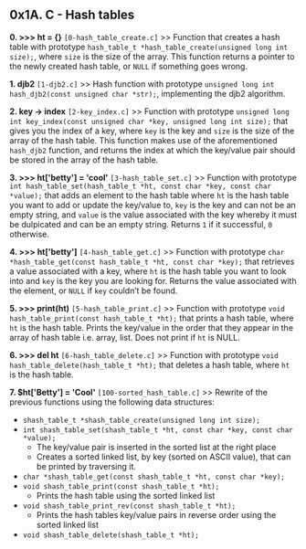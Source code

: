 ## 0x1A. C - Hash tables

**0. >>> ht = {}** `[0-hash_table_create.c]` >> Function that creates a hash table with prototype `hash_table_t *hash_table_create(unsigned long int size);`, where `size` is the size of the array. This function returns a pointer to the newly created hash table, or `NULL` if something goes wrong.

**1. djb2** `[1-djb2.c]` >> Hash function with prototype `unsigned long int hash_djb2(const unsigned char *str);`, implementing the djb2 algorithm.

**2. key -> index** `[2-key_index.c]` >> Function with prototype `unsigned long int key_index(const unsigned char *key, unsigned long int size);` that gives you the index of a key, where `key` is the key and `size` is the size of the array of the hash table. This function makes use of the aforementioned `hash_djb2` function, and returns the index at which the key/value pair should be stored in the array of the hash table.

**3. >>> ht['betty'] = 'cool'** `[3-hash_table_set.c]` >> Function with prototype `int hash_table_set(hash_table_t *ht, const char *key, const char *value);` that adds an element to the hash table where `ht` is the hash table you want to add or update the key/value to, `key` is the key and can not be an empty string, and `value` is the value associated with the key whereby it must be dulpicated and can be an empty string. Returns `1` if it successful, `0` otherwise.

**4. >>> ht['betty']** `[4-hash_table_get.c]` >> Function with prototype `char *hash_table_get(const hash_table_t *ht, const char *key);` that retrieves a value associated with a key, where `ht` is the hash table you want to look into and `key` is the key you are looking for. Returns the value associated with the element, or `NULL` if `key` couldn’t be found.

**5. >>> print(ht)** `[5-hash_table_print.c]` >> Function with prototype `void hash_table_print(const hash_table_t *ht);` that prints a hash table, where `ht` is the hash table. Prints the key/value in the order that they appear in the array of hash table i.e. array, list. Does not print if `ht` is NULL.

**6. >>> del ht** `[6-hash_table_delete.c]` >> Function with prototype `void hash_table_delete(hash_table_t *ht);` that deletes a hash table, where `ht` is the hash  table.

**7. $ht['Betty'] = 'Cool'** `[100-sorted_hash_table.c]` >> Rewrite of the previous functions using the following data structures:

- `shash_table_t *shash_table_create(unsigned long int size);`
- `int shash_table_set(shash_table_t *ht, const char *key, const char *value);`
	- The key/value pair is inserted in the sorted list at the right place
	- Creates a sorted linked list, by key (sorted on ASCII value), that can be printed by traversing it.
- `char *shash_table_get(const shash_table_t *ht, const char *key);`
- `void shash_table_print(const shash_table_t *ht);`
	- Prints the hash table using the sorted linked list
- `void shash_table_print_rev(const shash_table_t *ht);`
	- Prints the hash tables key/value pairs in reverse order using the sorted linked list
- `void shash_table_delete(shash_table_t *ht);`
